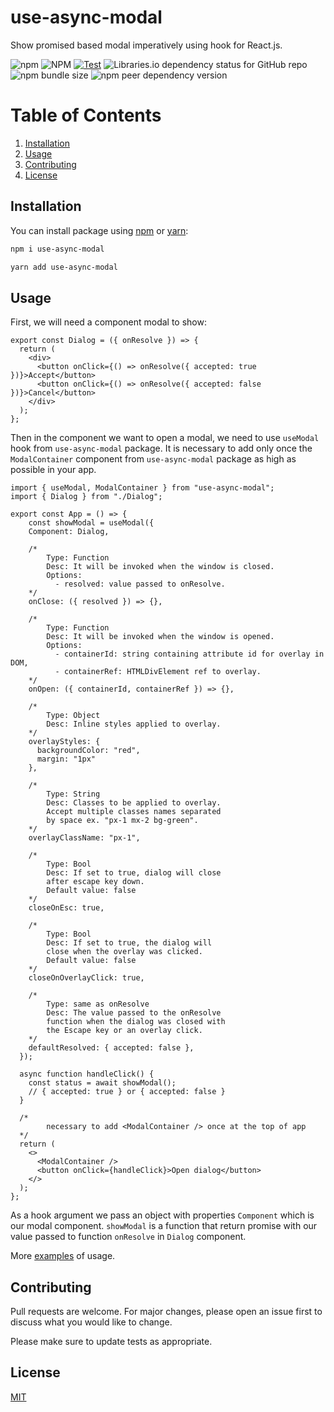 # use-async-modal

Show promised based modal imperatively using hook for React.js.

![npm](https://img.shields.io/npm/v/use-async-modal?style=flat-square) ![NPM](https://img.shields.io/npm/l/use-async-modal?style=flat-square) [![Test](https://github.com/Harasz/use-async-modal/actions/workflows/test.yml/badge.svg?branch=main)](https://github.com/Harasz/use-async-modal/actions/workflows/test.yml) ![Libraries.io dependency status for GitHub repo](https://img.shields.io/librariesio/github/Harasz/use-async-modal?style=flat-square) ![npm bundle size](https://img.shields.io/bundlephobia/min/use-async-modal?style=flat-square) ![npm peer dependency version](https://img.shields.io/npm/dependency-version/use-async-modal/peer/react?style=flat-square)

# Table of Contents

1. [Installation](#installation)
2. [Usage](#usage)
3. [Contributing](#contributing)
4. [License](#license)

## Installation

You can install package using [npm](https://www.npmjs.com/package/use-async-modal) or [yarn](https://yarnpkg.com/):

```bash
npm i use-async-modal

yarn add use-async-modal
```

## Usage

First, we will need a component modal to show:

```JSX
export const Dialog = ({ onResolve }) => {
  return (
    <div>
      <button onClick={() => onResolve({ accepted: true })}>Accept</button>
      <button onClick={() => onResolve({ accepted: false })}>Cancel</button>
    </div>
  );
};
```

Then in the component we want to open a modal, we need to use `useModal` hook from `use-async-modal` package. It is necessary to add only once the `ModalContainer` component from `use-async-modal` package as high as possible in your app.

```JSX
import { useModal, ModalContainer } from "use-async-modal";
import { Dialog } from "./Dialog";

export const App = () => {
    const showModal = useModal({
    Component: Dialog,

    /*
        Type: Function
        Desc: It will be invoked when the window is closed.
        Options:
          - resolved: value passed to onResolve.
    */
    onClose: ({ resolved }) => {},

    /*
        Type: Function
        Desc: It will be invoked when the window is opened.
        Options:
          - containerId: string containing attribute id for overlay in DOM,
          - containerRef: HTMLDivElement ref to overlay.
    */
    onOpen: ({ containerId, containerRef }) => {},

    /*
        Type: Object
        Desc: Inline styles applied to overlay.
    */
    overlayStyles: {
      backgroundColor: "red",
      margin: "1px"
    },

    /*
        Type: String
        Desc: Classes to be applied to overlay.
        Accept multiple classes names separated
        by space ex. "px-1 mx-2 bg-green".
    */
    overlayClassName: "px-1",

    /*
        Type: Bool
        Desc: If set to true, dialog will close
        after escape key down.
        Default value: false
    */
    closeOnEsc: true,

    /*
        Type: Bool
        Desc: If set to true, the dialog will
        close when the overlay was clicked.
        Default value: false
    */
    closeOnOverlayClick: true,

    /*
        Type: same as onResolve
        Desc: The value passed to the onResolve
        function when the dialog was closed with
        the Escape key or an overlay click.
    */
    defaultResolved: { accepted: false },
  });

  async function handleClick() {
    const status = await showModal();
    // { accepted: true } or { accepted: false }
  }

  /*
        necessary to add <ModalContainer /> once at the top of app
  */
  return (
    <>
      <ModalContainer />
      <button onClick={handleClick}>Open dialog</button>
    </>
  );
};

```

As a hook argument we pass an object with properties `Component` which is our modal component. `showModal` is a function that return promise with our value passed to function `onResolve` in `Dialog` component.

More [examples](https://github.com/Harasz/use-async-modal/tree/main/examples) of usage.

## Contributing

Pull requests are welcome. For major changes, please open an issue first to discuss what you would like to change.

Please make sure to update tests as appropriate.

## License

[MIT](https://github.com/Harasz/use-async-modal/blob/main/LICENSE)
